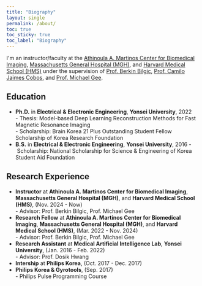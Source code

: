```yaml
---
title: "Biography"
layout: single
permalink: /about/
toc: true
toc_sticky: true
toc_label: "Biography"
---
```


I'm an instructor/faculty at the [Athinoula A. Martinos Center for Biomedical Imaging](https://www.martinos.org/), [Massachusetts General Hospital (MGH)](https://www.massgeneral.org/), and [Harvard Medical School (HMS)](https://hms.harvard.edu/) under the supervision of [Prof. Berkin Bilgic](https://martinos.org/~berkin/), [Prof. Camilo Jaimes Cobos](https://www.massgeneral.org/doctors/22460/camilo-jaimes-cobos), and [Prof. Michael Gee](https://www.massgeneral.org/doctors/17954/michael-gee).

## Education
* **Ph.D.** in **Electrical & Electronic Engineering**, **Yonsei University**, 2022\
-&nbsp;Thesis: Model-based Deep Learning Reconstruction Methods for Fast Magnetic Resonance Imaging\
-&nbsp;Scholarship: Brain Korea 21 Plus Outstanding Student Fellow Scholarship of Korea Research Foundation
* **B.S.** in **Electrical & Electronic Engineering**, **Yonsei University**, 2016
-&nbsp;Scholarship: National Scholarship for Science & Engineering of Korea Student Aid Foundation

## Research Experience
* **Instructor** at **Athinoula A. Martinos Center for Biomedical Imaging**, **Massachusetts General Hospital (MGH)**, and **Harvard Medical School (HMS)**, (Nov. 2024 - Now)\
-&nbsp;Advisor: Prof. Berkin Bilgic, Prof. Michael Gee
* **Research Fellow** at **Athinoula A. Martinos Center for Biomedical Imaging**, **Massachusetts General Hospital (MGH)**, and **Harvard Medical School (HMS)**, (Mar. 2022 - Nov. 2024)\
-&nbsp;Advisor: Prof. Berkin Bilgic, Prof. Michael Gee
* **Research Assistant** at **Medical Artificial Intelligence Lab**, **Yonsei University**, (Jan. 2016 - Feb. 2022)\
-&nbsp;Advisor: Prof. Dosik Hwang
* **Intership** at **Philips Korea**, (Oct. 2017 - Dec. 2017)
* **Philips Korea & Gyrotools**, (Sep. 2017)\
-&nbsp;Philips Pulse Programming Course

